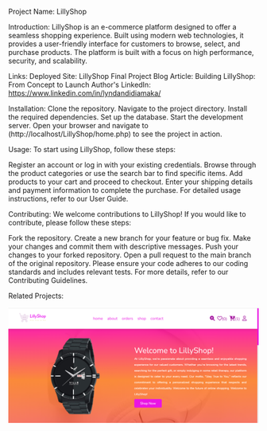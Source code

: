 Project Name: LillyShop

Introduction:
LillyShop is an e-commerce platform designed to offer a seamless shopping experience. Built using modern web technologies, it provides a user-friendly interface for customers to browse, select, and purchase products. The platform is built with a focus on high performance, security, and scalability.

Links:
Deployed Site: LillyShop
Final Project Blog Article: Building LillyShop: From Concept to Launch
Author's LinkedIn: https://www.linkedin.com/in/lyndandidiamaka/

Installation:
Clone the repository.
Navigate to the project directory.
Install the required dependencies.
Set up the database.
Start the development server.
Open your browser and navigate to (http://localhost/LillyShop/home.php) to see the project in action.

Usage:
To start using LillyShop, follow these steps:

Register an account or log in with your existing credentials.
Browse through the product categories or use the search bar to find specific items.
Add products to your cart and proceed to checkout.
Enter your shipping details and payment information to complete the purchase.
For detailed usage instructions, refer to our User Guide.

Contributing:
We welcome contributions to LillyShop! If you would like to contribute, please follow these steps:

Fork the repository.
Create a new branch for your feature or bug fix.
Make your changes and commit them with descriptive messages.
Push your changes to your forked repository.
Open a pull request to the main branch of the original repository.
Please ensure your code adheres to our coding standards and includes relevant tests. For more details, refer to our Contributing Guidelines.

Related Projects:

![Screenshot of LillyShop](images/home.png)
